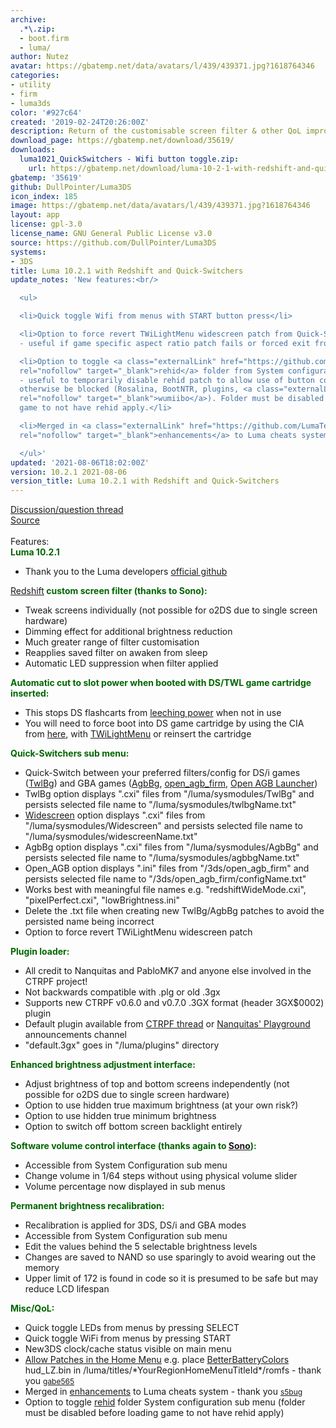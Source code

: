```yaml
---
archive:
  .*\.zip:
  - boot.firm
  - luma/
author: Nutez
avatar: https://gbatemp.net/data/avatars/l/439/439371.jpg?1618764346
categories:
- utility
- firm
- luma3ds
color: '#927c64'
created: '2019-02-24T20:26:00Z'
description: Return of the customisable screen filter & other QoL improvements
download_page: https://gbatemp.net/download/35619/
downloads:
  luma1021_QuickSwitchers - Wifi button toggle.zip:
    url: https://gbatemp.net/download/luma-10-2-1-with-redshift-and-quick-switchers.35619/download?version=38477
gbatemp: '35619'
github: DullPointer/Luma3DS
icon_index: 185
image: https://gbatemp.net/data/avatars/l/439/439371.jpg?1618764346
layout: app
license: gpl-3.0
license_name: GNU General Public License v3.0
source: https://github.com/DullPointer/Luma3DS
systems:
- 3DS
title: Luma 10.2.1 with Redshift and Quick-Switchers
update_notes: 'New features:<br/>

  <ul>

  <li>Quick toggle Wifi from menus with START button press</li>

  <li>Option to force revert TWiLightMenu widescreen patch from Quick-Switchers submenu
  - useful if game specific aspect ratio patch fails or forced exit from TWiLightMenu</li>

  <li>Option to toggle <a class="externalLink" href="https://github.com/hax0kartik/rehid"
  rel="nofollow" target="_blank">rehid</a> folder from System configuration sub menu
  - useful to temporarily disable rehid patch to allow use of button combos that might
  otherwise be blocked (Rosalina, BootNTR, plugins, <a class="externalLink" href="https://github.com/hax0kartik/wumiibo"
  rel="nofollow" target="_blank">wumiibo</a>). Folder must be disabled before loading
  game to not have rehid apply.</li>

  <li>Merged in <a class="externalLink" href="https://github.com/LumaTeam/Luma3DS/pull/1623"
  rel="nofollow" target="_blank">enhancements</a> to Luma cheats system</li>

  </ul>'
updated: '2021-08-06T18:02:00Z'
version: 10.2.1 2021-08-06
version_title: Luma 10.2.1 with Redshift and Quick-Switchers
---
```

<a class="internalLink" href="https://gbatemp.net/threads/unofficial-luma-build-discussion.573617/">Discussion/question thread</a><br/>
<a class="externalLink" href="https://github.com/DullPointer/Luma3DS" rel="nofollow" target="_blank">Source</a><br/>
<br/>
Features:<br/>
<span style="color: rgb(0, 102, 0)"><b>Luma 10.2.1</b></span><br/>
<ul>
<li>Thank you to the Luma developers <a class="externalLink" href="https://github.com/LumaTeam/Luma3DS/wiki" rel="nofollow" target="_blank">official github</a></li>
</ul><span style="color: rgb(0, 102, 0)"><a class="internalLink" href="https://gbatemp.net/threads/ctr_redshift-hardware-based-blue-light-filter-for-old3ds-and-2ds.493736/page-5">Redshift</a><b> custom screen filter (thanks to Sono):</b></span><br/>
<ul>
<li>Tweak screens individually (not possible for o2DS due to single screen hardware)</li>
<li>Dimming effect for additional brightness reduction<br/>
</li>
<li>Much greater range of filter customisation</li>
<li>Reapplies saved filter on awaken from sleep<br/>
</li>
<li>Automatic LED suppression when filter applied</li>
</ul><span style="color: rgb(0, 102, 0)"><b>Automatic cut to slot power when booted with DS/TWL game cartridge inserted:</b></span><br/>
<ul>
<li>This stops DS flashcarts from <a class="externalLink" href="https://github.com/LumaTeam/Luma3DS/issues/1202#issuecomment-449624237" rel="nofollow" target="_blank">leeching power</a> when not in use<br/>
</li>
<li>You will need to force boot into DS game cartridge by using the CIA from <a class="internalLink" href="https://gbatemp.net/threads/twl-slot-1-launcher-first-custom-dsiware-app.414501/">here</a>, with <a class="externalLink" href="https://github.com/DS-Homebrew/TWiLightMenu/releases" rel="nofollow" target="_blank">TWiLightMenu</a> or reinsert the cartridge</li>
</ul><b><span style="color: rgb(0, 102, 0)">Quick-Switchers sub menu:</span></b><br/>
<ul>
<li>Quick-Switch between your preferred filters/config for DS/i games (<a class="internalLink" href="https://gbatemp.net/threads/twpatcher-ds-i-mode-screen-filters-and-patches.542694/">TwlBg</a>) and GBA games (<a class="internalLink" href="https://gbatemp.net/threads/twpatcher-ds-i-mode-screen-filters-and-patches.542694/page-71#post-9143128">AgbBg</a>, <a class="externalLink" href="https://github.com/profi200/open_agb_firm" rel="nofollow" target="_blank">open_agb_firm</a>, <a class="internalLink" href="https://gbatemp.net/download/open-agb-launcher.36828/">Open AGB Launcher</a>)<br/>
</li>
<li>TwlBg option displays ".cxi" files from "/luma/sysmodules/TwlBg" and persists selected file name to "/luma/sysmodules/twlbgName.txt"<br/>
</li>
<li><a class="externalLink" href="https://wiki.ds-homebrew.com/twilightmenu/playing-in-widescreen.html" rel="nofollow" target="_blank">Widescreen</a> option displays ".cxi" files from "/luma/sysmodules/Widescreen" and persists selected file name to "/luma/sysmodules/widescreenName.txt"</li>
<li>AgbBg option displays ".cxi" files from "/luma/sysmodules/AgbBg" and persists selected file name to "/luma/sysmodules/agbbgName.txt"<br/>
</li>
<li>Open_AGB option displays ".ini" files from "/3ds/open_agb_firm" and persists selected file name to "/3ds/open_agb_firm/configName.txt"<br/>
</li>
<li>Works best with meaningful file names e.g. "redshiftWideMode.cxi", "pixelPerfect.cxi", "lowBrightness.ini"<br/>
</li>
<li>Delete the .txt file when creating new TwlBg/AgbBg patches to avoid the persisted name being incorrect</li>
<li>Option to force revert TWiLightMenu widescreen patch</li>
</ul><b><span style="color: rgb(0, 102, 0)">Plugin loader:</span></b><br/>
<ul>
<li>All credit to Nanquitas and PabloMK7 and anyone else involved in the CTRPF project!</li>
<li>Not backwards compatible with .plg or old .3gx<br/>
</li>
<li>Supports new CTRPF v0.6.0 and v0.7.0 .3GX format (header 3GX$0002) plugin</li>
<li>Default plugin available from <a class="internalLink" href="https://gbatemp.net/threads/ctrpluginframework-blank-plugin-now-with-action-replay.487729/page-68#post-9343144">CTRPF thread</a> or <a class="externalLink" href="https://discord.com/invite/z4ZMh27" rel="nofollow" target="_blank">Nanquitas' Playground</a> announcements channel</li>
<li>"default.3gx" goes in "/luma/plugins" directory</li>
</ul><b><span style="color: rgb(0, 102, 0)">Enhanced brightness adjustment interface:</span></b><br/>
<ul>
<li>Adjust brightness of top and bottom screens independently (not possible for o2DS due to single screen hardware)</li>
<li>Option to use hidden true maximum brightness (at your own risk?)</li>
<li>Option to use hidden true minimum brightness<br/>
</li>
<li>Option to switch off bottom screen backlight entirely</li>
</ul><b><span style="color: rgb(0, 102, 0)">Software volume control interface (thanks again to <a class="internalLink" href="https://gbatemp.net/threads/is-there-an-volume-management-homebrew.474817/#post-8699169">Sono</a>):</span></b><br/>
<ul>
<li>Accessible from System Configuration sub menu</li>
<li>Change volume in 1/64 steps without using physical volume slider</li>
<li>Volume percentage now displayed in sub menus</li>
</ul><b><span style="color: rgb(0, 102, 0)">Permanent brightness recalibration:</span></b><br/>
<ul>
<li>Recalibration is applied for 3DS, DS/i and GBA modes<br/>
</li>
<li>Accessible from System Configuration sub menu</li>
<li>Edit the values behind the 5 selectable brightness levels</li>
<li>Changes are saved to NAND so use sparingly to avoid wearing out the memory</li>
<li>Upper limit of 172 is found in code so it is presumed to be safe but may reduce LCD lifespan</li>
</ul><b><span style="color: rgb(0, 102, 0)">Misc/QoL:</span></b><br/>
<ul>
<li>Quick toggle LEDs from menus by pressing SELECT</li>
<li>Quick toggle WiFi from menus by pressing START<br/>
</li>
<li>New3DS clock/cache status visible on main menu</li>
<li><a class="externalLink" href="https://github.com/LumaTeam/Luma3DS/pull/1634" rel="nofollow" target="_blank">Allow Patches in the Home Menu</a> e.g. place <a class="internalLink" href="https://gbatemp.net/threads/release-betterbatterycolors-for-homemenu.523138/">BetterBatteryColors</a> hud_LZ.bin in /luma/titles/*YourRegionHomeMenuTitleId*/romfs - thank you <a class="externalLink" href="https://github.com/gabe565" rel="nofollow" target="_blank"><span style="font-size: 12px">gabe565</span></a></li>
<li>Merged in <a class="externalLink" href="https://github.com/LumaTeam/Luma3DS/pull/1623" rel="nofollow" target="_blank">enhancements</a> to Luma cheats system - thank you <a class="externalLink" href="https://github.com/s5bug" rel="nofollow" target="_blank"><span style="font-size: 12px">s5bug</span></a></li>
<li>Option to toggle <a class="externalLink" href="https://github.com/hax0kartik/rehid" rel="nofollow" target="_blank">rehid</a> folder System configuration sub menu (folder must be disabled before loading game to not have rehid apply)</li>
</ul>